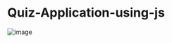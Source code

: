 
# Quiz-Application-using-js
![image](https://github.com/kunal7216/Quiz-Application-using-js/assets/112888767/282e75e1-200b-4ddb-89c3-89a311ad0ffc)

